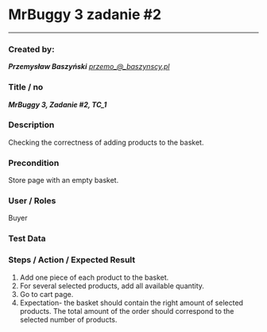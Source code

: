 # MrBuggy 3 zadanie #2
****
### Created by:

***Przemysław Baszyński***
*przemo_@_baszynscy.pl*

### Title / no
***MrBuggy 3, Zadanie #2, TC_1***

### Description

Checking the correctness of adding products to the basket.

### Precondition

Store page with an empty basket.

### User / Roles

Buyer

### Test Data

### Steps / Action / Expected Result

1. Add one piece of each product to the basket.
2. For several selected products, add all available quantity.
3. Go to cart page.
4. Expectation- the basket should contain the right amount of selected products. The total amount of the order should correspond to the selected number of products.

